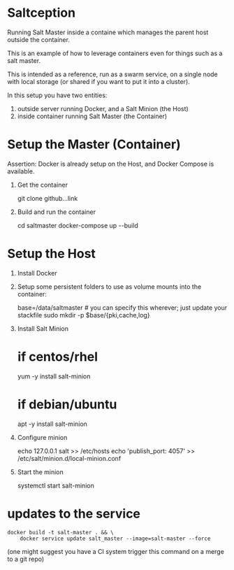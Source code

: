 # Saltception

Running Salt Master inside a containe which manages the parent host outside the container.

This is an example of how to leverage containers even for things such as a salt master.

This is intended as a reference, run as a swarm service, on a single node with local storage (or shared if you want to put it into a cluster).

In this setup you have two entities:

1. outside server running Docker, and a Salt Minion (the Host)
2. inside container running Salt Master (the Container)

# Setup the Master (Container)

Assertion: Docker is already setup on the Host, and Docker Compose is available.

1. Get the container

    git clone github...link

2. Build and run the container

    cd saltmaster
    docker-compose up --build

# Setup the Host

1. Install Docker
2. Setup some persistent folders to use as volume mounts into the container:

    base=/data/saltmaster # you can specify this wherever; just update your stackfile
    sudo mkdir -p $base/{pki,cache,log}

3. Install Salt Minion

    # if centos/rhel
    yum -y install salt-minion

    # if debian/ubuntu
    apt -y install salt-minion

4. Configure minion

    echo 127.0.0.1 salt >> /etc/hosts
    echo 'publish_port: 4057' >> /etc/salt/minion.d/local-minion.conf

5. Start the minion

    systemctl start salt-minion

# updates to the service

    docker build -t salt-master . && \
        docker service update salt_master --image=salt-master --force

(one might suggest you have a CI system trigger this command on a merge to a git repo)

